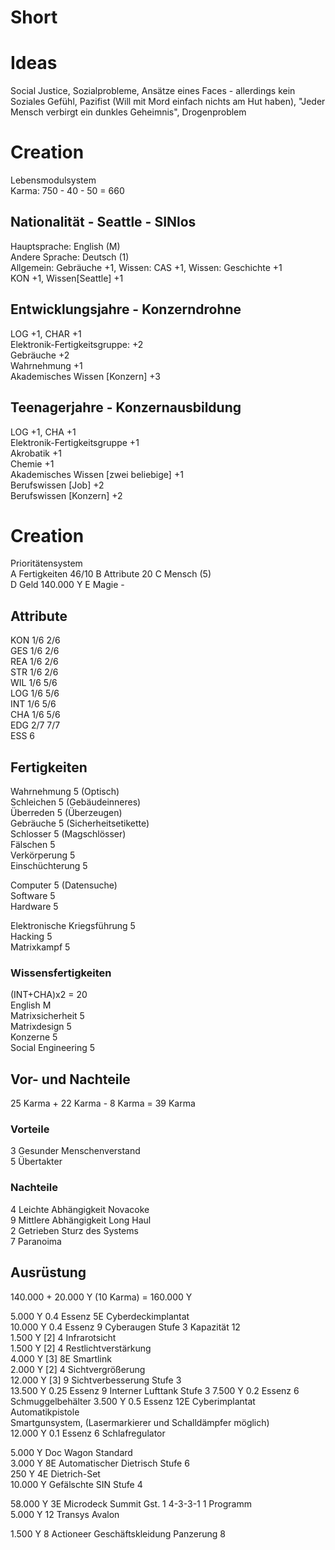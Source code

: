 # Short

# Ideas
Social Justice, Sozialprobleme, Ansätze eines Faces - allerdings kein Soziales Gefühl, Pazifist (Will mit Mord einfach nichts am Hut haben), "Jeder Mensch verbirgt ein dunkles Geheimnis", Drogenproblem

# Creation
Lebensmodulsystem  
Karma: 750 - 40 - 50 = 660  
## Nationalität - Seattle - SINlos
Hauptsprache: English (M)  
Andere Sprache: Deutsch (1)  
Allgemein: Gebräuche +1, Wissen: CAS +1, Wissen: Geschichte +1  
KON +1, Wissen[Seattle] +1  
## Entwicklungsjahre - Konzerndrohne
LOG +1, CHAR +1  
Elektronik-Fertigkeitsgruppe: +2  
Gebräuche +2  
Wahrnehmung +1  
Akademisches Wissen [Konzern] +3  
## Teenagerjahre - Konzernausbildung
LOG +1, CHA +1  
Elektronik-Fertigkeitsgruppe +1  
Akrobatik +1  
Chemie +1  
Akademisches Wissen [zwei beliebige] +1  
Berufswissen [Job] +2  
Berufswissen [Konzern] +2  

# Creation
Prioritätensystem  
A Fertigkeiten 46/10
B Attribute 20
C Mensch (5)  
D Geld 140.000 Y
E Magie -  

## Attribute
KON 1/6 2/6  
GES 1/6 2/6  
REA 1/6 2/6  
STR 1/6 2/6  
WIL 1/6 5/6  
LOG 1/6 5/6  
INT 1/6 5/6  
CHA 1/6 5/6  
EDG 2/7 7/7  
ESS 6  

## Fertigkeiten
Wahrnehmung 5 (Optisch)  
Schleichen 5 (Gebäudeinneres)  
Überreden 5 (Überzeugen)  
Gebräuche 5 (Sicherheitsetikette)  
Schlosser 5 (Magschlösser)  
Fälschen 5  
Verkörperung 5  
Einschüchterung 5  

Computer 5 (Datensuche)  
Software 5  
Hardware 5  

Elektronische Kriegsführung 5  
Hacking 5  
Matrixkampf 5  

### Wissensfertigkeiten
(INT+CHA)x2 = 20  
English M  
Matrixsicherheit 5  
Matrixdesign 5  
Konzerne 5  
Social Engineering 5  

## Vor- und Nachteile
25 Karma + 22 Karma - 8 Karma = 39 Karma  
### Vorteile
3 Gesunder Menschenverstand  
5 Übertakter  
### Nachteile
4 Leichte Abhängigkeit Novacoke  
9 Mittlere Abhängigkeit Long Haul  
2 Getrieben Sturz des Systems  
7 Paranoima  

## Ausrüstung
140.000 + 20.000 Y (10 Karma) = 160.000 Y  

 5.000 Y 0.4 Essenz 5E Cyberdeckimplantat  
10.000 Y 0.4 Essenz 9 Cyberaugen Stufe 3 Kapazität 12  
  1.500 Y [2] 4 Infrarotsicht  
  1.500 Y [2] 4 Restlichtverstärkung  
  4.000 Y [3] 8E Smartlink  
  2.000 Y [2] 4 Sichtvergrößerung  
 12.000 Y [3] 9 Sichtverbesserung Stufe 3  
13.500 Y 0.25 Essenz 9 Interner Lufttank Stufe 3
 7.500 Y 0.2 Essenz 6 Schmuggelbehälter
 3.500 Y 0.5 Essenz 12E Cyberimplantat Automatikpistole  
  Smartgunsystem, (Lasermarkierer und Schalldämpfer möglich)  
12.000 Y 0.1 Essenz 6 Schlafregulator  

 5.000 Y Doc Wagon Standard  
 3.000 Y 8E Automatischer Dietrisch Stufe 6  
   250 Y 4E Dietrich-Set  
10.000 Y Gefälschte SIN Stufe 4  

58.000 Y 3E Microdeck Summit Gst. 1 4-3-3-1 1 Programm  
 5.000 Y 12 Transys Avalon  

 1.500 Y 8 Actioneer Geschäftskleidung Panzerung 8
